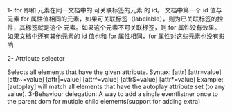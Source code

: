 1-<label> for
即和 <label> 元素在同一文档中的 可关联标签的元素 的 id。 文档中第一个 id 值与 <label> 元素 for 属性值相同的元素，如果可关联标签（labelable），则为已关联标签的控件，其标签就是这个 <label> 元素。如果这个元素不可关联标签，则 for 属性没有效果。如果文档中还有其他元素的 id 值也和 for 属性相同，for 属性对这些元素也没有影响

  
2- Attribute selector
  
Selects all elements that have the given attribute. Syntax: [attr] [attr=value] [attr~=value] [attr|=value] [attr^=value] [attr$=value] [attr*=value] Example: [autoplay] will match all elements that have the autoplay attribute set (to any value).
3-Behaviour delegation:
 A way to add a single eventlistner once to the parent dom for mutiple child elements(support for adding extra)
  
  
